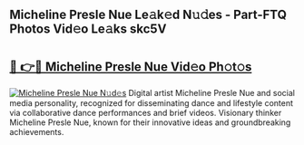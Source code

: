## Micheline Presle Nue Le𝚊k𝚎d N𝚞𝚍es - Part-FTQ Photos Vid𝚎o Le𝚊ks skc5V

# <h2><a href="http://fb3oa2e.evod.top/?m=Micheline+Presle+Nue">🔗 👉🔴 Micheline Presle Nue Vid𝚎o Ph𝚘t𝚘s</a></h2>

[![Micheline Presle Nue N𝚞d𝚎s](https://i.imgur.com/8V9OHl7.gif)](http://fb3oa2e.evod.top/?m=Micheline+Presle+Nue)
Digital artist Micheline Presle Nue and social media personality, recognized for disseminating dance and lifestyle content via collaborative dance performances and brief videos. Visionary thinker Micheline Presle Nue, known for their innovative ideas and groundbreaking achievements. 
